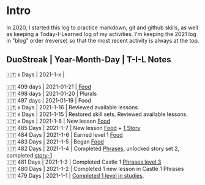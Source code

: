 # Intro
In 2020, I started this log to practice markdown, git and github skills, as well as keeping a Today-I-Learned log of my activities. I'm keeping the 2021 log in "blog" order (reverse) so that the most recent activity is always at the top. 


## DuoStreak | Year-Month-Day | T-I-L Notes 

:it: x Days | 2021-1-x |<br>

:it: 499 days | 2021-01-21  | [Food](https://github.com/EO4wellness/T-I-L/blob/main/polyglot/italiano/castle-1/Food.md#2021-01-21)<br>
:it: 498 days | 2021-01-20 | Plurals <br>
:it: 497 days | 2021-01-19 | Food<br>
:it: x Days | 2021-1-16 | Reviewed available lessons.<br>
:it: x Days | 2021-1-15 | Restored skill sets. Reviewed available lessons.<br>
:it: x Days | 2021-1-8 | New lesson [Food](https://github.com/EO4wellness/T-I-L/blob/main/polyglot/italiano/castle-1/Food.md)<br>
:it: 485 Days | 2021-1-7 | New lesson [Food](https://github.com/EO4wellness/T-I-L/blob/main/polyglot/italiano/castle-1/Food.md#practice-session-1-2021-01-07) + [1 Story](https://github.com/EO4wellness/T-I-L/blob/main/polyglot/italiano/castle-1/story-set1-un-appuntamento.md)<br>
:it: 484 Days | 2021-1-6 | Earned level 1 [Food](https://github.com/EO4wellness/T-I-L/blob/main/polyglot/italiano/castle-1/Food.md)<br>
:it: 483 Days | 2021-1-5 | Began [Food](https://github.com/EO4wellness/T-I-L/blob/main/polyglot/italiano/castle-1/Food.md)<br>
:it: 482 Days | 2021-1-4 | Completed [Phrases](https://github.com/EO4wellness/T-I-L/blob/main/polyglot/italiano/castle-1/Phrases.md), unlocked story set 2, completed [story-1](https://github.com/EO4wellness/T-I-L/blob/main/polyglot/italiano/castle-1/story-set1-buongiorno.md)<br>
:it: 481 Days | 2021-1-3 |  Completed Castle 1 [Phrases level 3](https://github.com/EO4wellness/T-I-L/blob/main/polyglot/italiano/castle-1/2021-01-03_earned-level4-castle1-phrases.jpg)<br>
:it: 480 Days | 2021-1-2 |  Completed 1 new lesson in Castle 1 Phrases  <br>
:it: 479 Days | 2021-1-1 |  [Completed 1 level in studies](https://github.com/EO4wellness/T-I-L/blob/main/polyglot/italiano/castle-1/2021-01-01-level2-greetings.jpg). <br>
